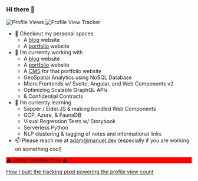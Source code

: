 ### Hi there 👋
![Profile Views](https://img.shields.io/endpoint?url=https%3A%2F%2Fportfolio-manuel.web.app%2Ftracking-total)
![Profile View Tracker](https://portfolio-manuel.web.app/tracking-image)

- 🌌 Checkout my personal spaces
  - A [blog](https://blog.manuel.dev) website
  - A [portfolio](https://adam.manuel.dev) website
- 🔭 I’m currently working with
  - A [blog](https://blog.manuel.dev) website
  - A [portfolio](https://adam.manuel.dev) website
  - A [CMS](https://portal.manuel.dev) for that portfolio website
  - GeoSpatial Analytics using NoSQL Database
  - Micro Frontends w/ Svelte, Angular, and Web Components v2
  - Optimizing Scalable GraphQL APIs
  - & Confidential Contracts
- 🌱 I’m currently learning 
  - Sapper / Elder.JS & making bundled Web Components
  - GCP, Azure, & FaunaDB
  - Visual Regression Tests w/ Storybook
  - Serverless Python
  - NLP clustering & tagging of notes and informational links 
- 📫 Please reach me at adam@manuel.dev (especially if you are working on something cool)

<p style="background: red"> ⚠ Under Construction ⚠ </p>

[How I built the tracking pixel powering the profile view count](http://manuel.dev/blog/serverless-pixel)

